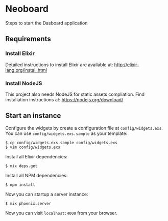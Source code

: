 # Neoboard

Steps to start the Dasboard application

## Requirements

### Install Elixir

Detailed instructions to install Elixir are available at: http://elixir-lang.org/install.html

### Install NodeJS

This project also needs NodeJS for static assets compliation. Find installation instructions at: https://nodejs.org/download/

## Start an instance

Configure the widgets by create a configuration file at `config/widgets.exs`. You can use `config/widgets.exs.sample` as your template:

    $ cp config/widgets.exs.sample config/widgets.exs
    $ vim config/widgets.exs

Install all Elixir dependencies:

    $ mix deps.get

Install all NPM dependencies:

    $ npm install

Now you can startup a server instance:

    $ mix phoenix.server

Now you can visit `localhost:4000` from your browser.

